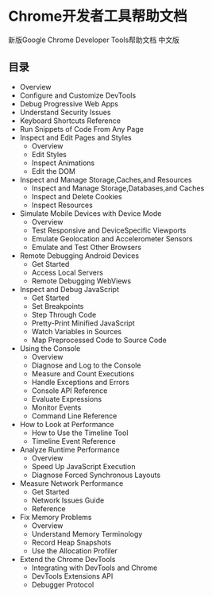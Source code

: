 # Chrome开发者工具帮助文档
新版Google Chrome Developer Tools帮助文档 中文版

## 目录
* Overview
* Configure and Customize DevTools
* Debug Progressive Web Apps
* Understand Security Issues
* Keyboard Shortcuts Reference
* Run Snippets of Code From Any Page
* Inspect and Edit Pages and Styles
    * Overview
    * Edit Styles
    * Inspect Animations
    * Edit the DOM
* Inspect and Manage Storage,Caches,and Resources
    * Inspect and Manage Storage,Databases,and Caches
    * Inspect and Delete Cookies
    * Inspect Resources
* Simulate Mobile Devices with Device Mode
    * Overview
    * Test Responsive and DeviceSpecific Viewports
    * Emulate Geolocation and Accelerometer Sensors
    * Emulate and Test Other Browsers
* Remote Debugging Android Devices
    * Get Started
    * Access Local Servers
    * Remote Debugging WebViews
* Inspect and Debug JavaScript
    * Get Started
    * Set Breakpoints
    * Step Through Code
    * Pretty-Print Minified JavaScript
    * Watch Variables in Sources
    * Map Preprocessed Code to Source Code
* Using the Console
    * Overview
    * Diagnose and Log to the Console
    * Measure and Count Executions
    * Handle Exceptions and Errors
    * Console API Reference
    * Evaluate Expressions
    * Monitor Events
    * Command Line Reference
* How to Look at Performance
    * How to Use the Timeline Tool
    * Timeline Event Reference
* Analyze Runtime Performance
    * Overview
    * Speed Up JavaScript Execution
    * Diagnose Forced Synchronous Layouts
* Measure Network Performance
    * Get Started
    * Network Issues Guide
    * Reference
* Fix Memory Problems
    * Overview
    * Understand Memory Terminology
    * Record Heap Snapshots
    * Use the Allocation Profiler
* Extend the Chrome DevTools
    * Integrating with DevTools and Chrome
    * DevTools Extensions API
    * Debugger Protocol
